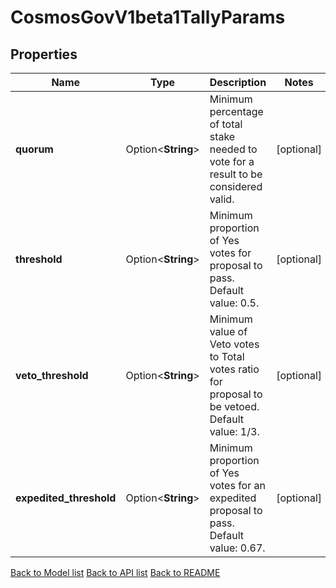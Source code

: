 # CosmosGovV1beta1TallyParams

## Properties

Name | Type | Description | Notes
------------ | ------------- | ------------- | -------------
**quorum** | Option<**String**> | Minimum percentage of total stake needed to vote for a result to be  considered valid. | [optional]
**threshold** | Option<**String**> | Minimum proportion of Yes votes for proposal to pass. Default value: 0.5. | [optional]
**veto_threshold** | Option<**String**> | Minimum value of Veto votes to Total votes ratio for proposal to be  vetoed. Default value: 1/3. | [optional]
**expedited_threshold** | Option<**String**> | Minimum proportion of Yes votes for an expedited proposal to pass. Default value: 0.67. | [optional]

[Back to Model list](../README.md#documentation-for-models) [Back to API list](../README.md#documentation-for-api-endpoints) [Back to README](../README.md)


